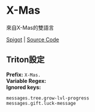 # X-Mas

來自X-Mas的雙語言

[Spigot](https://www.spigotmc.org/resources/x-mas-upgradeable-christmas-tree-event.2672/) | [Source Code](https://github.com/MelonCode/X-Mas)

## Triton設定

**Prefix:** `X-Mas.`  
**Variable Regex:**  
**Ignored keys:**

```
messages.tree.grow-lvl-progress
messages.gift.luck-message
```

